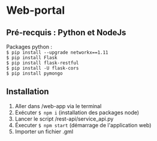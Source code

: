 # Web-portal
## Pré-recquis : Python et NodeJs
Packages python :<br>
`$ pip install --upgrade networkx==1.11`<br>
`$ pip install Flask`<br>
`$ pip install flask-restful`<br>
`$ pip install -U flask-cors`<br>
`$ pip install pymongo`<br>
## Installation
1. Aller dans /web-app via le terminal
2. Exécuter `$ npm i` (installation des packages node)
3. Lancer le script /rest-api/service_api.py
4. Éxecuter `$ npm start` (démarrage de l'application web)
5. Importer un fichier .gml
